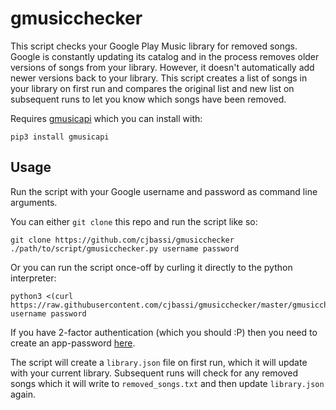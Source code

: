 # gmusicchecker

This script checks your Google Play Music library for removed songs. Google is constantly updating its catalog and in the process removes older versions of songs from your library. However, it doesn't automatically add newer versions back to your library. This script creates a list of songs in your library on first run and compares the original list and new list on subsequent runs to let you know which songs have been removed.

Requires [gmusicapi](https://github.com/simon-weber/gmusicapi) which you can install with:
```
pip3 install gmusicapi
```

## Usage

Run the script with your Google username and password as command line arguments.

You can either `git clone` this repo and run the script like so:

```
git clone https://github.com/cjbassi/gmusicchecker
./path/to/script/gmusicchecker.py username password
```

Or you can run the script once-off by curling it directly to the python interpreter:

```
python3 <(curl https://raw.githubusercontent.com/cjbassi/gmusicchecker/master/gmusicchecker.py) username password
```

If you have 2-factor authentication (which you should :P) then you need to create an app-password [here](myaccount.google.com/apppasswords).

The script will create a `library.json` file on first run, which it will update with your current library. Subsequent runs will check for any removed songs which it will write to `removed_songs.txt` and then update `library.json` again.
